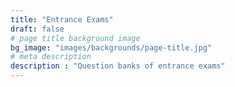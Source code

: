 ```yaml
---
title: "Entrance Exams"
draft: false
# page title background image
bg_image: "images/backgrounds/page-title.jpg"
# meta description
description : "Question banks of entrance exams"
---
```

